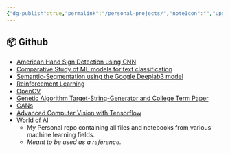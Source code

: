 ```yaml
---
{"dg-publish":true,"permalink":"/personal-projects/","noteIcon":"","updated":"2024-05-22T15:27:45.916+05:30"}
---
```



## 📦 Github

-  [American Hand Sign Detection using CNN](https://github.com/proy9714/American-Hand-Sign-Detection-using-CNN)
- [Comparative Study of ML models for text classification](https://github.com/proy9714/Comparative-Study-of-ML-models-for-Text-Classification)
- [Semantic-Segmentation using the Google Deeplab3 model](https://github.com/proy9714/Semantic-Segmentation)
- [Reinforcement Learning](https://github.com/proy9714/ReinforcementLearning)
- [OpenCV](https://github.com/proy9714/OpenCV)
- [Genetic Algorithm Target-String-Generator and College Term Paper](https://github.com/proy9714/Genetic-Algorithm-Target-String-Generator-and-Term-Papers)
- [GANs](https://github.com/proy9714/GANs)
- [Advanced Computer Vision with Tensorflow](https://github.com/proy9714/AdvancedComputerVisionUsingTensorflow)
- [World of AI](https://github.com/proy9714/World-Of-AI)
	- My Personal repo containing all files and notebooks from various machine learning fields.
	- *Meant to be used as a reference.*
